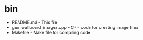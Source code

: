 bin
===

* README.md - This file
* gen_wallboard_images.cpp - C++ code for creating image files
* Makefile - Make file for compiling code
